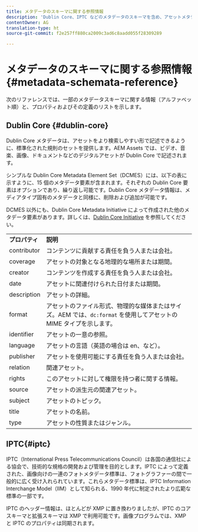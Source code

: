 ```yaml
---
title: メタデータのスキーマに関する参照情報
description: 'Dublin Core、IPTC などのメタデータのスキーマを含め、アセットメタデータを記述する際の標準規則を学習します。 '
contentOwner: AG
translation-type: ht
source-git-commit: f2e257ff880ca2009c3ad6c8aadd055f28309289

---
```



# メタデータのスキーマに関する参照情報 {#metadata-schemata-reference}

次のリファレンスでは、一部のメタデータスキーマに関する情報（アルファベット順）と、プロパティおよびその定義のリストを示します。

## Dublin Core {#dublin-core}

Dublin Core メタデータは、アセットをより検索しやすい形で記述できるように、標準化された規則のセットを提供します。AEM Assets では、ビデオ、音楽、画像、ドキュメントなどのデジタルアセットが Dublin Core で記述されます。

シンプルな Dublin Core Metadata Element Set（DCMES）には、以下の表に示すように、15 個のメタデータ要素が含まれます。それぞれの Dublin Core 要素はオプションであり、繰り返し可能です。Dublin Core メタデータ情報は、メディアタイプ固有のメタデータと同様に、削除および追加が可能です。

DCMES 以外にも、Dublin Core Metadata Initiative によって作成された他のメタデータ要素があります。詳しくは、[Dublin Core Initiative](https://dublincore.org/) を参照してください。

<table>
 <tbody>
  <tr>
   <td><strong>プロパティ</strong></td> 
   <td><strong>説明</strong></td> 
  </tr>
  <tr>
   <td>contributor</td> 
   <td>コンテンツに貢献する責任を負う人または会社。</td> 
  </tr>
  <tr>
   <td>coverage</td> 
   <td>アセットの対象となる地理的な場所または期間。<br /> </td> 
  </tr>
  <tr>
   <td>creator</td> 
   <td>コンテンツを作成する責任を負う人または会社。</td> 
  </tr>
  <tr>
   <td>date</td> 
   <td>アセットに関連付けられた日付または期間。<br /> </td> 
  </tr>
  <tr>
   <td>description</td> 
   <td>アセットの詳細。</td> 
  </tr>
  <tr>
   <td>format</td> 
   <td>アセットのファイル形式、物理的な媒体またはサイズ。AEM では、<code>dc:format</code> を使用してアセットの MIME タイプを示します。<br /> </td> 
  </tr>
  <tr>
   <td>identifier</td> 
   <td>アセットの一意の参照。</td> 
  </tr>
  <tr>
   <td>language</td> 
   <td>アセットの言語（英語の場合は en、など）。</td> 
  </tr>
  <tr>
   <td>publisher</td> 
   <td>アセットを使用可能にする責任を負う人または会社。</td> 
  </tr>
  <tr>
   <td>relation</td> 
   <td>関連アセット。</td> 
  </tr>
  <tr>
   <td>rights</td> 
   <td>このアセットに対して権限を持つ者に関する情報。</td> 
  </tr>
  <tr>
   <td>source</td> 
   <td>アセットの派生元の関連アセット。</td> 
  </tr>
  <tr>
   <td>subject</td> 
   <td>アセットのトピック。<br /> </td> 
  </tr>
  <tr>
   <td>title</td> 
   <td>アセットの名前。</td> 
  </tr>
  <tr>
   <td>type</td> 
   <td>アセットの性質またはジャンル。</td> 
  </tr>
 </tbody>
</table>

## IPTC{#iptc}

IPTC（International Press Telecommunications Council）は各国の通信社による協会で、技術的な規格の開発および管理を目的とします。IPTC によって定義された、画像向けの一連のフォトメタデータ標準は、フォトグラファーの間で一般的に広く受け入れられています。これらメタデータ標準は、IPTC Information Interchange Model（IIM）として知られる、1990 年代に制定されたより広範な標準の一部です。

IPTC のヘッダー情報は、ほとんどが XMP に置き換わりましたが、IPTC のコアスキーマと拡張スキーマは XMP で利用可能です。画像プログラムでは、XMP と IPTC のプロパティは同期されます。
